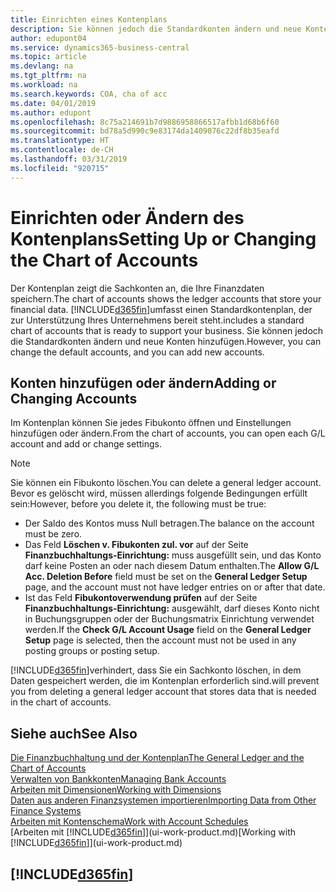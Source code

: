 ```yaml
---
title: Einrichten eines Kontenplans
description: Sie können jedoch die Standardkonten ändern und neue Konten hinzufügen.
author: edupont04
ms.service: dynamics365-business-central
ms.topic: article
ms.devlang: na
ms.tgt_pltfrm: na
ms.workload: na
ms.search.keywords: COA, cha of acc
ms.date: 04/01/2019
ms.author: edupont
ms.openlocfilehash: 8c75a214691b7d9886958866517afbb1d68b6f60
ms.sourcegitcommit: bd78a5d990c9e83174da1409076c22df8b35eafd
ms.translationtype: HT
ms.contentlocale: de-CH
ms.lasthandoff: 03/31/2019
ms.locfileid: "920715"
---
```

# <a name="setting-up-or-changing-the-chart-of-accounts"></a><span data-ttu-id="9aece-103">Einrichten oder Ändern des Kontenplans</span><span class="sxs-lookup"><span data-stu-id="9aece-103">Setting Up or Changing the Chart of Accounts</span></span>
<span data-ttu-id="9aece-104">Der Kontenplan zeigt die Sachkonten an, die Ihre Finanzdaten speichern.</span><span class="sxs-lookup"><span data-stu-id="9aece-104">The chart of accounts shows the ledger accounts that store your financial data.</span></span> [!INCLUDE[d365fin](includes/d365fin_md.md)]<span data-ttu-id="9aece-105">umfasst einen Standardkontenplan, der zur Unterstützung Ihres Unternehmens bereit steht.</span><span class="sxs-lookup"><span data-stu-id="9aece-105">includes a standard chart of accounts that is ready to support your business.</span></span>
<span data-ttu-id="9aece-106">Sie können jedoch die Standardkonten ändern und neue Konten hinzufügen.</span><span class="sxs-lookup"><span data-stu-id="9aece-106">However, you can change the default accounts, and you can add new accounts.</span></span>  

## <a name="adding-or-changing-accounts"></a><span data-ttu-id="9aece-107">Konten hinzufügen oder ändern</span><span class="sxs-lookup"><span data-stu-id="9aece-107">Adding or Changing Accounts</span></span>
<span data-ttu-id="9aece-108">Im Kontenplan können Sie jedes Fibukonto öffnen und Einstellungen hinzufügen oder ändern.</span><span class="sxs-lookup"><span data-stu-id="9aece-108">From the chart of accounts, you can open each G/L account and add or change settings.</span></span>

> [!NOTE]  
>   <span data-ttu-id="9aece-109">Sie können ein Fibukonto löschen.</span><span class="sxs-lookup"><span data-stu-id="9aece-109">You can delete a general ledger account.</span></span> <span data-ttu-id="9aece-110">Bevor es gelöscht wird, müssen allerdings folgende Bedingungen erfüllt sein:</span><span class="sxs-lookup"><span data-stu-id="9aece-110">However, before you delete it, the following must be true:</span></span>  
>  
>   * <span data-ttu-id="9aece-111">Der Saldo des Kontos muss Null betragen.</span><span class="sxs-lookup"><span data-stu-id="9aece-111">The balance on the account must be zero.</span></span>  
>   * <span data-ttu-id="9aece-112">Das Feld **Löschen v. Fibukonten zul. vor** auf der Seite **Finanzbuchhaltungs-Einrichtung:** muss ausgefüllt sein, und das Konto darf keine Posten an oder nach diesem Datum enthalten.</span><span class="sxs-lookup"><span data-stu-id="9aece-112">The **Allow G/L Acc. Deletion Before** field must be set on the **General Ledger Setup** page, and the account must not have ledger entries on or after that date.</span></span>  
>   * <span data-ttu-id="9aece-113">Ist das Feld **Fibukontoverwendung prüfen** auf der Seite **Finanzbuchhaltungs-Einrichtung:** ausgewählt, darf dieses Konto nicht in Buchungsgruppen oder der Buchungsmatrix Einrichtung verwendet werden.</span><span class="sxs-lookup"><span data-stu-id="9aece-113">If the **Check G/L Account Usage** field on the **General Ledger Setup** page is selected, then the account must not be used in any posting groups or posting setup.</span></span>  

[!INCLUDE[d365fin](includes/d365fin_md.md)]<span data-ttu-id="9aece-114">verhindert, dass Sie ein Sachkonto löschen, in dem Daten gespeichert werden, die im Kontenplan erforderlich sind.</span><span class="sxs-lookup"><span data-stu-id="9aece-114">will prevent you from deleting a general ledger account that stores data that is needed in the chart of accounts.</span></span>  

## <a name="see-also"></a><span data-ttu-id="9aece-115">Siehe auch</span><span class="sxs-lookup"><span data-stu-id="9aece-115">See Also</span></span>
[<span data-ttu-id="9aece-116">Die Finanzbuchhaltung und der Kontenplan</span><span class="sxs-lookup"><span data-stu-id="9aece-116">The General Ledger and the Chart of Accounts</span></span>](finance-general-ledger.md)  
[<span data-ttu-id="9aece-117">Verwalten von Bankkonten</span><span class="sxs-lookup"><span data-stu-id="9aece-117">Managing Bank Accounts</span></span>](bank-manage-bank-accounts.md)  
[<span data-ttu-id="9aece-118">Arbeiten mit Dimensionen</span><span class="sxs-lookup"><span data-stu-id="9aece-118">Working with Dimensions</span></span>](finance-dimensions.md)  
[<span data-ttu-id="9aece-119">Daten aus anderen Finanzsystemen importieren</span><span class="sxs-lookup"><span data-stu-id="9aece-119">Importing Data from Other Finance Systems</span></span>](across-import-data-configuration-packages.md)  
[<span data-ttu-id="9aece-120">Arbeiten mit Kontenschema</span><span class="sxs-lookup"><span data-stu-id="9aece-120">Work with Account Schedules</span></span>](bi-how-work-account-schedule.md)  
<span data-ttu-id="9aece-121">[Arbeiten mit [!INCLUDE[d365fin](includes/d365fin_md.md)]](ui-work-product.md)</span><span class="sxs-lookup"><span data-stu-id="9aece-121">[Working with [!INCLUDE[d365fin](includes/d365fin_md.md)]](ui-work-product.md)</span></span>  

## [!INCLUDE[d365fin](includes/free_trial_md.md)]

